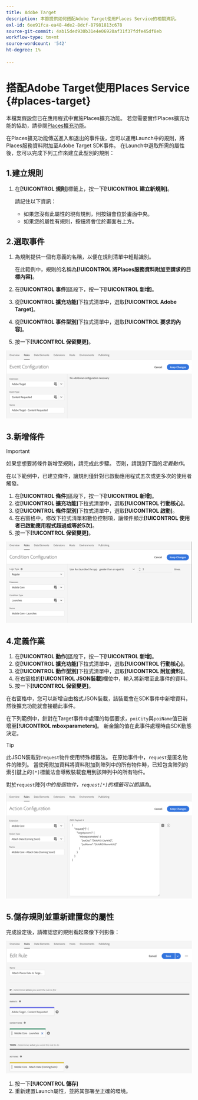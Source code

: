 ```yaml
---
title: Adobe Target
description: 本節提供如何搭配Adobe Target使用Places Service的相關資訊。
exl-id: 6ee91fca-ea48-4de2-8dcf-87981813c678
source-git-commit: 4ab15ded930b31e4e06920af31f37fdfe45df8eb
workflow-type: tm+mt
source-wordcount: '542'
ht-degree: 1%

---
```


# 搭配Adobe Target使用Places Service {#places-target}

本檔案假設您已在應用程式中實施Places擴充功能。 若您需要實作Places擴充功能的協助，請參閱[Places擴充功能](/help/places-ext-aep-sdks/places-extension/places-extension.md)。

在Places擴充功能傳送進入和退出的事件後，您可以運用Launch中的規則，將Places服務資料附加至Adobe Target SDK事件。 在Launch中選取所需的屬性後，您可以完成下列工作來建立此型別的規則：

## 1.建立規則

1. 在&#x200B;**[!UICONTROL 規則]**&#x200B;標籤上，按一下&#x200B;**[!UICONTROL 建立新規則]**。

   請記住以下資訊：

   * 如果您沒有此屬性的現有規則，則按鈕會位於畫面中央。
   * 如果您的屬性有規則，按鈕將會位於畫面右上方。

## 2.選取事件

1. 為規則提供一個有意義的名稱，以便在規則清單中輕鬆識別。

   在此範例中，規則的名稱為&#x200B;**[!UICONTROL 將Places服務資料附加至請求的目標內容]**。

1. 在&#x200B;**[!UICONTROL 事件]**&#x200B;區段下，按一下&#x200B;**[!UICONTROL 新增]**。
1. 從&#x200B;**[!UICONTROL 擴充功能]**&#x200B;下拉式清單中，選取&#x200B;**[!UICONTROL Adobe Target]**。
1. 從&#x200B;**[!UICONTROL 事件型別]**&#x200B;下拉式清單中，選取&#x200B;**[!UICONTROL 要求的內容]**。
1. 按一下&#x200B;**[!UICONTROL 保留變更]**。

![新增事件](/help/assets/ad-setEvent_target.png)

## 3.新增條件

>[!IMPORTANT]
>
>如果您想要將條件新增至規則，請完成此步驟。 否則，請跳到下面的&#x200B;*定義動作*。

在以下範例中，已建立條件，讓規則僅針對已啟動應用程式五次或更多次的使用者觸發。

1. 在&#x200B;**[!UICONTROL 條件]**&#x200B;區段下，按一下&#x200B;**[!UICONTROL 新增]**。
1. 從&#x200B;**[!UICONTROL 擴充功能]**&#x200B;下拉式清單中，選取&#x200B;**[!UICONTROL 行動核心]**。
1. 從&#x200B;**[!UICONTROL 條件型別]**&#x200B;下拉式清單中，選取&#x200B;**[!UICONTROL 啟動]**。
1. 在右窗格中，修改下拉式清單和數位控制項，讓條件顯示&#x200B;**[!UICONTROL 使用者已啟動應用程式超過或等於5次]**。
1. 按一下&#x200B;**[!UICONTROL 保留變更]**。

![新增條件](/help/assets/ad-setCondition_target.png)

## 4.定義作業

1. 在&#x200B;**[!UICONTROL 動作]**&#x200B;區段下，按一下&#x200B;**[!UICONTROL 新增]**。
1. 從&#x200B;**[!UICONTROL 擴充功能]**&#x200B;下拉式清單中，選取&#x200B;**[!UICONTROL 行動核心]**。
1. 從&#x200B;**[!UICONTROL 動作型別]**&#x200B;下拉式清單中，選取&#x200B;**[!UICONTROL 附加資料]**。
1. 在右窗格的&#x200B;**[!UICONTROL JSON裝載]**&#x200B;欄位中，輸入將新增至此事件的資料。
1. 按一下&#x200B;**[!UICONTROL 保留變更]**。

在右窗格中，您可以新增自由格式JSON裝載，該裝載會在SDK事件中新增資料，然後擴充功能就會接聽此事件。

在下列範例中，針對在Target事件中處理的每個要求，`poiCity`與`poiName`值已新增至&#x200B;**[!UICONTROL mboxparameters]**。 新金鑰的值在此事件處理時由SDK動態決定。

>[!TIP]
>
>此JSON裝載對`request`物件使用特殊標籤法。 在原始事件中，`request`是匿名物件的陣列。 當使用附加資料將資料附加到陣列中的所有物件時，已知包含陣列的索引鍵上的`[*]`標籤法會導致裝載套用到該陣列中的所有物件。
>
>對於`request`陣列&#x200B;_中的每個物件，`request[*]`的標籤可以朗讀為_。

![定義動作](/help/assets/ad-setAction-target.png)

## 5.儲存規則並重新建置您的屬性

完成設定後，請確認您的規則看起來像下列影像：

![已完成規則](/help/assets/ad-ruleComplete-target.png)

1. 按一下&#x200B;**[!UICONTROL 儲存]**
1. 重新建置Launch屬性，並將其部署至正確的環境。
